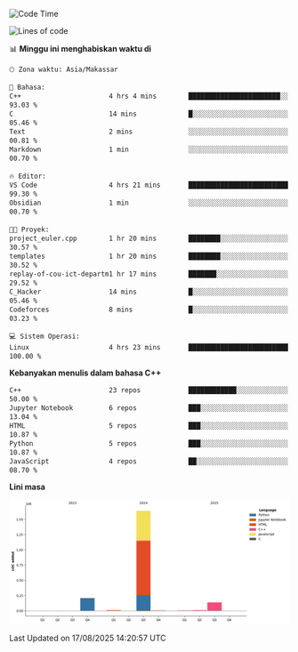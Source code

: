 <!--START_SECTION:waka-->
![Code Time](http://img.shields.io/badge/Code%20Time-403%20hrs%2013%20mins-blue)

![Lines of code](https://img.shields.io/badge/Sejak%20Hello%20World%20aku%20telah%20menulis-2.0%20million%20baris%20kode-blue)

📊 **Minggu ini menghabiskan waktu di** 

```text
🕑︎ Zona waktu: Asia/Makassar

💬 Bahasa: 
C++                      4 hrs 4 mins        ███████████████████████░░   93.03 % 
C                        14 mins             █░░░░░░░░░░░░░░░░░░░░░░░░   05.46 % 
Text                     2 mins              ░░░░░░░░░░░░░░░░░░░░░░░░░   00.81 % 
Markdown                 1 min               ░░░░░░░░░░░░░░░░░░░░░░░░░   00.70 % 

🔥 Editor: 
VS Code                  4 hrs 21 mins       █████████████████████████   99.30 % 
Obsidian                 1 min               ░░░░░░░░░░░░░░░░░░░░░░░░░   00.70 % 

🐱‍💻 Proyek: 
project_euler.cpp        1 hr 20 mins        ████████░░░░░░░░░░░░░░░░░   30.57 % 
templates                1 hr 20 mins        ████████░░░░░░░░░░░░░░░░░   30.52 % 
replay-of-cou-ict-departm1 hr 17 mins        ███████░░░░░░░░░░░░░░░░░░   29.52 % 
C_Hacker                 14 mins             █░░░░░░░░░░░░░░░░░░░░░░░░   05.46 % 
Codeforces               8 mins              █░░░░░░░░░░░░░░░░░░░░░░░░   03.23 % 

💻 Sistem Operasi: 
Linux                    4 hrs 23 mins       █████████████████████████   100.00 % 
```

**Kebanyakan menulis dalam bahasa C++** 

```text
C++                      23 repos            ████████████░░░░░░░░░░░░░   50.00 % 
Jupyter Notebook         6 repos             ███░░░░░░░░░░░░░░░░░░░░░░   13.04 % 
HTML                     5 repos             ███░░░░░░░░░░░░░░░░░░░░░░   10.87 % 
Python                   5 repos             ███░░░░░░░░░░░░░░░░░░░░░░   10.87 % 
JavaScript               4 repos             ██░░░░░░░░░░░░░░░░░░░░░░░   08.70 % 
```



**Lini masa**

![Lines of Code chart](https://raw.githubusercontent.com/yusuf601/yusuf601/main/assets/bar_graph.png)


 Last Updated on 17/08/2025 14:20:57 UTC
<!--END_SECTION:waka-->

